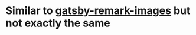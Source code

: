 # Similar to [gatsby-remark-images](https://github.com/gatsbyjs/gatsby/blob/master/packages/gatsby-remark-images) but not exactly the same